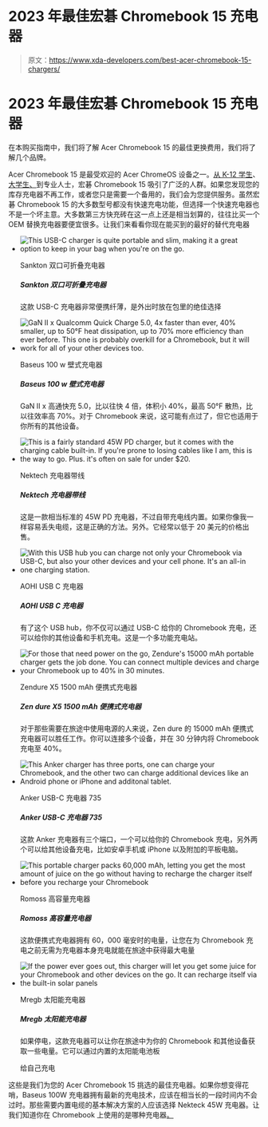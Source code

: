 # 2023 年最佳宏碁 Chromebook 15 充电器

> 原文：<https://www.xda-developers.com/best-acer-chromebook-15-chargers/>

# 2023 年最佳宏碁 Chromebook 15 充电器

在本购买指南中，我们将了解 Acer Chromebook 15 的最佳更换费用，我们将了解几个品牌。

Acer Chromebook 15 是最受欢迎的 Acer ChromeOS 设备之一。[从 K-12 学生](https://www.xda-developers.com/best-chromebooks-for-school/)、[大学生、](https://www.xda-developers.com/best-chromebooks-for-school/)到专业人士，宏碁 Chromebook 15 吸引了广泛的人群。如果您发现您的库存充电器不再工作，或者您只是需要一个备用的，我们会为您提供服务。虽然宏碁 Chromebook 15 的大多数型号都没有快速充电功能，但选择一个快速充电器也不是一个坏主意。大多数第三方快充砖在这一点上还是相当划算的，往往比买一个 OEM 替换充电器要便宜很多。让我们来看看你现在能买到的最好的替代充电器

*   <picture>![This USB-C charger is quite portable and slim, making it a great option to keep in your bag when you're on the go.](img/04207e44565872489eaf37a40072e65b.png)</picture>

    Sankton 双口可折叠充电器

    ##### Sankton 双口可折叠充电器

    这款 USB-C 充电器非常便携纤薄，是外出时放在包里的绝佳选择

*   <picture>![GaN II x Qualcomm Quick Charge 5.0, 4x faster than ever, 40% smaller, up to 50°F heat dissipation, up to 70% more efficiency than ever before. This one is probably overkill for a Chromebook, but it will work for all of your other devices too.](img/615a75694563b79dff87bb7a7b57a846.png)</picture>

    Baseus 100 w 壁式充电器

    ##### Baseus 100 w 壁式充电器

    GaN II x 高通快充 5.0，比以往快 4 倍，体积小 40%，最高 50°F 散热，比以往效率高 70%。对于 Chromebook 来说，这可能有点过了，但它也适用于你所有的其他设备。

*   <picture>![This is a fairly standard 45W PD charger, but it comes with the charging cable built-in. If you're prone to losing cables like I am, this is the way to go. Plus. it's often on sale for under $20.](img/7a4030d8c1e77997fc708445dbdabc82.png)</picture>

    Nektech 充电器带线

    ##### Nektech 充电器带线

    这是一款相当标准的 45W PD 充电器，不过自带充电线内置。如果你像我一样容易丢失电缆，这是正确的方法。另外。它经常以低于 20 美元的价格出售。

*   <picture>![With this USB hub you can charge not only your Chromebook via USB-C, but also your other devices and your cell phone. It's an all-in one charging station.](img/7735f1b3e6b02c94bd2437acca7a23cb.png)</picture>

    AOHI USB C 充电器

    ##### AOHI USB C 充电器

    有了这个 USB hub，你不仅可以通过 USB-C 给你的 Chromebook 充电，还可以给你的其他设备和手机充电。这是一个多功能充电站。

*   <picture>![For those that need power on the go, Zendure's 15000 mAh portable charger gets the job done. You can connect multiple devices and charge your Chromebook up to 40% in 30 minutes.](img/b1aa0d905ab11ae6162e5529c9c808b9.png)</picture>

    Zendure X5 1500 mAh 便携式充电器

    ##### Zen dure X5 1500 mAh 便携式充电器

    对于那些需要在旅途中使用电源的人来说，Zen dure 的 15000 mAh 便携式充电器可以胜任工作。你可以连接多个设备，并在 30 分钟内将 Chromebook 充电至 40%。

*   <picture>![This Anker charger has three ports, one can charge your Chromebook, and the other two can charge additional devices like an Android phone or iPhone and additonal tablet.](img/06e8e02704b16c0472e204f099118445.png)</picture>

    Anker USB-C 充电器 735

    ##### Anker USB-C 充电器 735

    这款 Anker 充电器有三个端口，一个可以给你的 Chromebook 充电，另外两个可以给其他设备充电，比如安卓手机或 iPhone 以及附加的平板电脑。

*   <picture>![This portable charger packs 60,000 mAh, letting you get the most amount of juice on the go without having to recharge the charger itself before you recharge your Chromebook](img/e3e04dcf8e10fdf5d24e5170c8710b32.png)</picture>

    Romoss 高容量充电器

    ##### Romoss 高容量充电器

    这款便携式充电器拥有 60，000 毫安时的电量，让您在为 Chromebook 充电之前无需为充电器本身充电就能在旅途中获得最大电量

*   <picture>![If the power ever goes out, this charger will let you get some juice for your Chromebook and other devices on the go. It can recharge itself via the built-in solar panels](img/a74a83aec2ffc4b6ead8091a85c652c9.png)</picture>

    Mregb 太阳能充电器

    ##### Mregb 太阳能充电器

    如果停电，这款充电器可以让你在旅途中为你的 Chromebook 和其他设备获取一些电量。它可以通过内置的太阳能电池板

    给自己充电

这些是我们为您的 Acer Chromebook 15 挑选的最佳充电器。如果你想变得花哨，Baseus 100W 充电器拥有最新的充电技术，应该在相当长的一段时间内不会过时。那些需要内置电缆的基本解决方案的人应该选择 Nekteck 45W 充电器。让我们知道你在 Chromebook 上使用的是哪种充电器[。](https://www.xda-developers.com/best-chromebooks/)